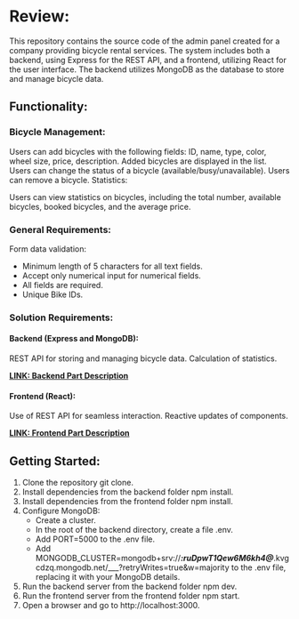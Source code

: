 # **Review**:

This repository contains the source code of the admin panel created for a company providing bicycle rental services. The system includes both a backend, using Express for the REST API, and a frontend, utilizing React for the user interface. The backend utilizes MongoDB as the database to store and manage bicycle data.

## Functionality:

### **Bicycle Management:**

Users can add bicycles with the following fields: ID, name, type, color, wheel size, price, description.
Added bicycles are displayed in the list.
Users can change the status of a bicycle (available/busy/unavailable).
Users can remove a bicycle.
Statistics:

Users can view statistics on bicycles, including the total number, available bicycles, booked bicycles, and the average price.

### **General Requirements:**

Form data validation:
- Minimum length of 5 characters for all text fields.
- Accept only numerical input for numerical fields.
- All fields are required.
- Unique Bike IDs.

### **Solution Requirements:**

#### Backend (Express and MongoDB):

REST API for storing and managing bicycle data.
Calculation of statistics.

**[LINK: Backend Part Description](/backend/README.md)**

#### Frontend (React):

Use of REST API for seamless interaction.
Reactive updates of components.

**[LINK: Frontend Part Description](/frontend-react/README.md)**

## **Getting Started:**

1. Clone the repository git clone.
2. Install dependencies from the backend folder npm install.
3. Install dependencies from the frontend folder npm install.
4. Configure MongoDB:
   - Create a cluster.
   - In the root of the backend directory, create a file .env.
   - Add PORT=5000 to the .env file.
   - Add MONGODB_CLUSTER=mongodb+srv://___:ruDpwT1Qew6M6kh4@___.kvgcdzq.mongodb.net/___?retryWrites=true&w=majority to the .env file, replacing it with your MongoDB details.
5. Run the backend server from the backend folder npm dev.
6. Run the frontend server from the frontend folder npm start.
7. Open a browser and go to http://localhost:3000.
